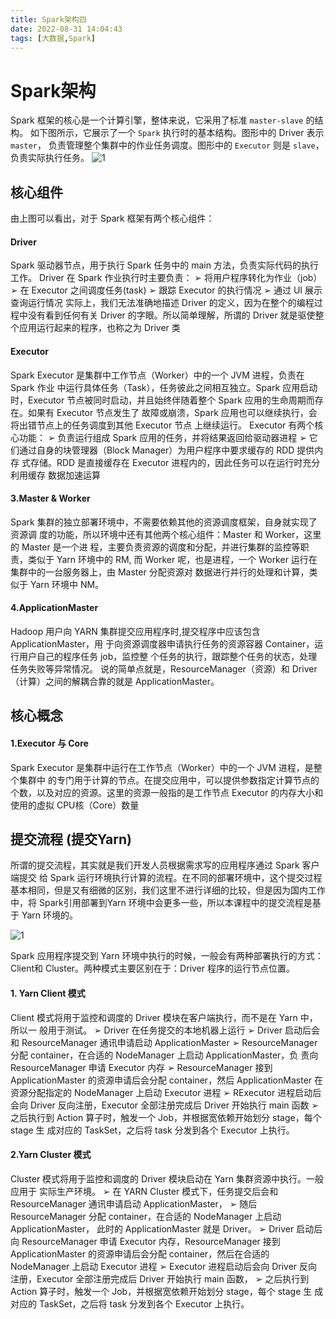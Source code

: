 ```yaml
---
title: Spark架构四
date: 2022-08-31 14:04:43
tags: [大数据,Spark]
---
```

# Spark架构
Spark 框架的核心是一个计算引擎，整体来说，它采用了标准 `master-slave` 的结构。 如下图所示，它展示了一个 `Spark` 执行时的基本结构。图形中的 Driver 表示 `master`，
负责管理整个集群中的作业任务调度。图形中的 `Executor` 则是 `slave`，负责实际执行任务。
![1](/img/2022-08-23/7.png)

<!--more-->
## 核心组件
由上图可以看出，对于 Spark 框架有两个核心组件：
#### Driver
Spark 驱动器节点，用于执行 Spark 任务中的 main 方法，负责实际代码的执行工作。
Driver 在 Spark 作业执行时主要负责：
➢ 将用户程序转化为作业（job） ➢ 在 Executor 之间调度任务(task)
➢ 跟踪 Executor 的执行情况
➢ 通过 UI 展示查询运行情况
实际上，我们无法准确地描述 Driver 的定义，因为在整个的编程过程中没有看到任何有关
Driver 的字眼。所以简单理解，所谓的 Driver 就是驱使整个应用运行起来的程序，也称之为
Driver 类

#### Executor
Spark Executor 是集群中工作节点（Worker）中的一个 JVM 进程，负责在 Spark 作业
中运行具体任务（Task），任务彼此之间相互独立。Spark 应用启动时，Executor 节点被同时启动，并且始终伴随着整个 Spark 应用的生命周期而存在。如果有 Executor 节点发生了
故障或崩溃，Spark 应用也可以继续执行，会将出错节点上的任务调度到其他 Executor 节点
上继续运行。
Executor 有两个核心功能：
➢ 负责运行组成 Spark 应用的任务，并将结果返回给驱动器进程
➢ 它们通过自身的块管理器（Block Manager）为用户程序中要求缓存的 RDD 提供内存
式存储。RDD 是直接缓存在 Executor 进程内的，因此任务可以在运行时充分利用缓存
数据加速运算

#### 3.Master & Worker
Spark 集群的独立部署环境中，不需要依赖其他的资源调度框架，自身就实现了资源调
度的功能，所以环境中还有其他两个核心组件：Master 和 Worker，这里的 Master 是一个进
程，主要负责资源的调度和分配，并进行集群的监控等职责，类似于 Yarn 环境中的 RM, 而
Worker 呢，也是进程，一个 Worker 运行在集群中的一台服务器上，由 Master 分配资源对
数据进行并行的处理和计算，类似于 Yarn 环境中 NM。

#### 4.ApplicationMaster
Hadoop 用户向 YARN 集群提交应用程序时,提交程序中应该包含 ApplicationMaster，用
于向资源调度器申请执行任务的资源容器 Container，运行用户自己的程序任务 job，监控整
个任务的执行，跟踪整个任务的状态，处理任务失败等异常情况。
说的简单点就是，ResourceManager（资源）和 Driver（计算）之间的解耦合靠的就是
ApplicationMaster。

## 核心概念
#### 1.Executor 与 Core
Spark Executor 是集群中运行在工作节点（Worker）中的一个 JVM 进程，是整个集群中
的专门用于计算的节点。在提交应用中，可以提供参数指定计算节点的个数，以及对应的资源。这里的资源一般指的是工作节点 Executor 的内存大小和使用的虚拟 CPU核（Core）数量



## 提交流程 (提交Yarn)
所谓的提交流程，其实就是我们开发人员根据需求写的应用程序通过 Spark 客户端提交
给 Spark 运行环境执行计算的流程。在不同的部署环境中，这个提交过程基本相同，但是又有细微的区别，我们这里不进行详细的比较，但是因为国内工作中，将 Spark引用部署到Yarn 环境中会更多一些，所以本课程中的提交流程是基于 Yarn 环境的。

![1](/img/2022-08-23/8.png)

Spark 应用程序提交到 Yarn 环境中执行的时候，一般会有两种部署执行的方式：Client和 Cluster。两种模式主要区别在于：Driver 程序的运行节点位置。

#### 1. Yarn Client 模式
Client 模式将用于监控和调度的 Driver 模块在客户端执行，而不是在 Yarn 中，所以一
般用于测试。
➢ Driver 在任务提交的本地机器上运行
➢ Driver 启动后会和 ResourceManager 通讯申请启动 ApplicationMaster
➢ ResourceManager 分配 container，在合适的 NodeManager 上启动 ApplicationMaster，负
责向 ResourceManager 申请 Executor 内存
➢ ResourceManager 接到 ApplicationMaster 的资源申请后会分配 container，然后
ApplicationMaster 在资源分配指定的 NodeManager 上启动 Executor 进程
➢ RExecutor 进程启动后会向 Driver 反向注册，Executor 全部注册完成后 Driver 开始执行
main 函数
➢ 之后执行到 Action 算子时，触发一个 Job，并根据宽依赖开始划分 stage，每个 stage 生
成对应的 TaskSet，之后将 task 分发到各个 Executor 上执行。

#### 2.Yarn Cluster 模式
Cluster 模式将用于监控和调度的 Driver 模块启动在 Yarn 集群资源中执行。一般应用于
实际生产环境。
➢ 在 YARN Cluster 模式下，任务提交后会和 ResourceManager 通讯申请启动
ApplicationMaster， ➢ 随后 ResourceManager 分配 container，在合适的 NodeManager 上启动 ApplicationMaster，
此时的 ApplicationMaster 就是 Driver。 ➢ Driver 启动后向 ResourceManager 申请 Executor 内存，ResourceManager 接到
ApplicationMaster 的资源申请后会分配 container，然后在合适的 NodeManager 上启动
Executor 进程
➢ Executor 进程启动后会向 Driver 反向注册，Executor 全部注册完成后 Driver 开始执行
main 函数，
➢ 之后执行到 Action 算子时，触发一个 Job，并根据宽依赖开始划分 stage，每个 stage 生
成对应的 TaskSet，之后将 task 分发到各个 Executor 上执行。